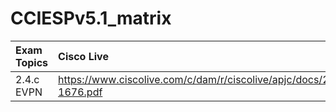 # CCIESPv5.1_matrix
|Exam Topics|Cisco Live|
|:---|:---|
|2.4.c EVPN|https://www.ciscolive.com/c/dam/r/ciscolive/apjc/docs/2023/pdf/BRKSPG-1676.pdf|
